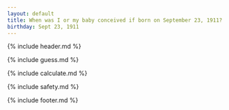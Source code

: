 ```yaml
---
layout: default
title: When was I or my baby conceived if born on September 23, 1911?
birthday: Sept 23, 1911
---
```


{% include header.md %}

{% include guess.md %}

{% include calculate.md %}

{% include safety.md %}

{% include footer.md %}



